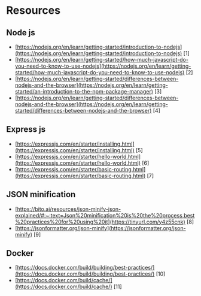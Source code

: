 # Resources 
## Node js
* [https://nodejs.org/en/learn/getting-started/introduction-to-nodejs](https://nodejs.org/en/learn/getting-started/introduction-to-nodejs) [1]
* [https://nodejs.org/en/learn/getting-started/how-much-javascript-do-you-need-to-know-to-use-nodejs](https://nodejs.org/en/learn/getting-started/how-much-javascript-do-you-need-to-know-to-use-nodejs) [2]
* [https://nodejs.org/en/learn/getting-started/differences-between-nodejs-and-the-browser](https://nodejs.org/en/learn/getting-started/an-introduction-to-the-npm-package-manager) [3]
* [https://nodejs.org/en/learn/getting-started/differences-between-nodejs-and-the-browser](https://nodejs.org/en/learn/getting-started/differences-between-nodejs-and-the-browser) [4]
## Express js
* [https://expressjs.com/en/starter/installing.html](https://expressjs.com/en/starter/installing.html) [5]
* [https://expressjs.com/en/starter/hello-world.html](https://expressjs.com/en/starter/hello-world.html) [6]
* [https://expressjs.com/en/starter/basic-routing.html](https://expressjs.com/en/starter/basic-routing.html) [7]
## JSON minification
* [https://bito.ai/resources/json-minify-json-explained/#:~:text=Json%20minification%20is%20the%20process,best%20practices%20for%20using%20it](https://tinyurl.com/y4z55cnk) [8]
* [https://jsonformatter.org/json-minify](https://jsonformatter.org/json-minify) [9]
## Docker
* [https://docs.docker.com/build/building/best-practices/](https://docs.docker.com/build/building/best-practices/) [10]
* [https://docs.docker.com/build/cache/](https://docs.docker.com/build/cache/) [11]
